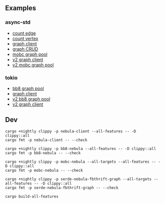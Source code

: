 ## Examples

### async-std

* [count edge](demos/async-std/src/count_edge.rs)
* [count vertex](demos/async-std/src/count_vertex.rs)
* [graph client](demos/async-std/src/graph_client.rs)
* [graph CRUD](demos/async-std/src/graph_crud.rs)
* [mobc graph pool](demos/async-std/src/mobc_graph_pool.rs)
* [v2 graph client](demos/async-std/src/v2_graph_client.rs)
* [v2 mobc graph pool](demos/async-std/src/v2_mobc_graph_pool.rs)

### tokio

* [bb8 graph pool](demos/tokio/src/bb8_graph_pool.rs)
* [graph client](demos/tokio/src/graph_client.rs)
* [v2 bb8 graph pool](demos/tokio/src/v2_bb8_graph_pool.rs)
* [v2 graph client](demos/tokio/src/v2_graph_client.rs)

## Dev

```
cargo +nightly clippy -p nebula-client --all-features -- -D clippy::all
cargo fmt -p nebula-client -- --check

cargo +nightly clippy -p bb8-nebula --all-features -- -D clippy::all
cargo fmt -p bb8-nebula -- --check

cargo +nightly clippy -p mobc-nebula --all-targets --all-features -- -D clippy::all
cargo fmt -p mobc-nebula -- --check

cargo +nightly clippy -p serde-nebula-fbthrift-graph --all-targets --all-features -- -D clippy::all
cargo fmt -p serde-nebula-fbthrift-graph -- --check
```

```
cargo build-all-features
```
